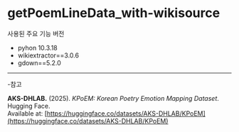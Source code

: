 # getPoemLineData_with-wikisource

사용된 주요 기능 버전
- pyhon 10.3.18
- wikiextractor==3.0.6
- gdown==5.2.0

---
-참고 

**AKS-DHLAB.** (2025). *KPoEM: Korean Poetry Emotion Mapping Dataset*. Hugging Face.  
Available at: [https://huggingface.co/datasets/AKS-DHLAB/KPoEM](https://huggingface.co/datasets/AKS-DHLAB/KPoEM)
